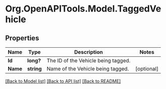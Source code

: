 # Org.OpenAPITools.Model.TaggedVehicle
## Properties

Name | Type | Description | Notes
------------ | ------------- | ------------- | -------------
**Id** | **long?** | The ID of the Vehicle being tagged. | 
**Name** | **string** | Name of the Vehicle being tagged. | [optional] 

[[Back to Model list]](../README.md#documentation-for-models) [[Back to API list]](../README.md#documentation-for-api-endpoints) [[Back to README]](../README.md)

